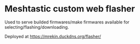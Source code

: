 # Meshtastic custom web flasher

Used to serve builded firmwares/make firmwares available for selecting/flashing/downloading.

Deployed at https://mrekin.duckdns.org/flasher/
